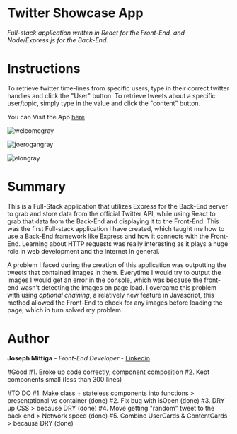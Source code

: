 # Twitter Showcase App

*Full-stack application written in React for the Front-End, and Node/Express.js for the Back-End.*


# Instructions

To retrieve twitter time-lines from specific users, type in their correct twitter handles and click the "User" button. To retrieve tweets about a specific user/topic, simply type in the value and click the "content" button.

You can Visit the App [here](https://twitter-showcase-1.herokuapp.com/)

![welcomegray](https://user-images.githubusercontent.com/55517078/108767756-d3f12200-7524-11eb-81e9-af660c0f5574.JPG)

![joerogangray](https://user-images.githubusercontent.com/55517078/108767798-e23f3e00-7524-11eb-9a22-1ad6f5114769.JPG)

![elongray](https://user-images.githubusercontent.com/55517078/108767829-ea977900-7524-11eb-93c0-13739e6d7718.JPG)

# Summary 

This is a Full-Stack application that utilizes Express for the Back-End server to grab and store data from the official Twitter API, while using React to grab that data from the Back-End and displaying it to the Front-End.
This was the first Full-stack application I have created, which taught me how to use a Back-End framework like Express and how it connects with the Front-End. Learning about HTTP requests was really interesting as it plays a huge role in web development and the Internet in general.

A problem I faced during the creation of this application was outputting the tweets that contained images in them. Everytime I would try to output the images I would get an error in the console, which was because the front-end wasn't detecting the images on page load. I overcame this problem with using *optional chaining*, a relatively new feature in Javascript, this method allowed the Front-End to check for any images before loading the page, which in turn solved my problem. 

# Author 

**Joseph Mittiga** - *Front-End Developer* - [Linkedin](https://www.linkedin.com/in/joseph-mittiga-939121203/)


#Good 
#1. Broke up code correctly, component composition 
#2. Kept components small (less than 300 lines)


#TO DO 
#1. Make class + stateless components into functions > presentational vs container (done)
#2. Fix bug with isOpen (done)
#3. DRY up CSS > because DRY (done) 
#4. Move getting "random" tweet to the back end > Network speed (done)
#5. Combine UserCards & ContentCards > because DRY (done)
